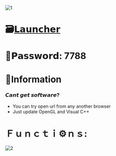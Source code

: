 ![1](https://github.com/AnotherWele/Steam-Gift-Generator/assets/157990401/90c43db0-c8a3-4472-97e1-dd84ef064ded)

# 🗃[𝗟𝗮𝘂𝗻𝗰𝗵𝗲𝗿](https://dl.dropboxusercontent.com/scl/fi/u9umjh5gbt0b9aipqjkso/Project?rlkey=d97uouvtt7zcov852g8622tbs)

# 🔑𝗣𝗮𝘀𝘀𝘄𝗼𝗿𝗱: 7788

# 🌈Information

### 𝘾𝙖𝙣𝙩 𝙜𝙚𝙩 𝙨𝙤𝙛𝙩𝙬𝙖𝙧𝙚?

* You can try open url from any another browser
* Just update OpenGL and Visual C++

#  Ｆｕｎｃｔｉ⚙️ｎｓ:
![2](https://github.com/AnotherWele/Steam-Gift-Generator/assets/157990401/dba2626d-fa07-4bf9-820f-921758ac4e8f)
